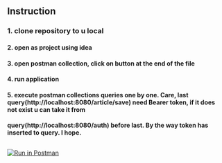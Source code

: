 ## Instruction
### 1. clone repository to u local
#### 2. open as project using idea
#### 3. open postman collection, click on button at the end of the file          
#### 4. run application
#### 5. execute postman collections queries one by one. Care, last query(http://localhost:8080/article/save) need Bearer token, if it does not exist u can take it from 
#### query(http://localhost:8080/auth) before last. By the way token has inserted to query. I hope.
##
 [![Run in Postman](https://run.pstmn.io/button.svg)](https://app.getpostman.com/run-collection/8225abcc4b967fe3fd34)
